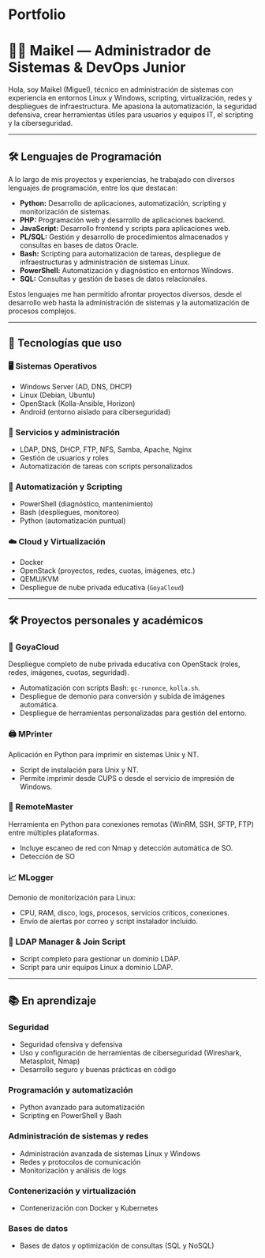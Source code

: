 # Portfolio
# 👨‍💻 Maikel — Administrador de Sistemas & DevOps Junior

Hola, soy Maikel (Miguel), técnico en administración de sistemas con experiencia en entornos Linux y Windows, scripting, virtualización, redes y despliegues de infraestructura. 
Me apasiona la automatización, la seguridad defensiva, crear herramientas útiles para usuarios y equipos IT, el scripting y la ciberseguridad.

---

## 🛠️ Lenguajes de Programación

A lo largo de mis proyectos y experiencias, he trabajado con diversos lenguajes de programación, entre los que destacan:

- **Python:** Desarrollo de aplicaciones, automatización, scripting y monitorización de sistemas.
- **PHP:** Programación web y desarrollo de aplicaciones backend.
- **JavaScript:** Desarrollo frontend y scripts para aplicaciones web.
- **PL/SQL:** Gestión y desarrollo de procedimientos almacenados y consultas en bases de datos Oracle.
- **Bash:** Scripting para automatización de tareas, despliegue de infraestructuras y administración de sistemas Linux.
- **PowerShell:** Automatización y diagnóstico en entornos Windows.
- **SQL:** Consultas y gestión de bases de datos relacionales.

Estos lenguajes me han permitido afrontar proyectos diversos, desde el desarrollo web hasta la administración de sistemas y la automatización de procesos complejos.

---

## 🚀 Tecnologías que uso

### 🖥️ Sistemas Operativos
- Windows Server (AD, DNS, DHCP)
- Linux (Debian, Ubuntu)
- OpenStack (Kolla-Ansible, Horizon)
- Android (entorno aislado para ciberseguridad)

### 🧠 Servicios y administración
- LDAP, DNS, DHCP, FTP, NFS, Samba, Apache, Nginx
- Gestión de usuarios y roles
- Automatización de tareas con scripts personalizados

### 🔧 Automatización y Scripting
- PowerShell (diagnóstico, mantenimiento)
- Bash (despliegues, monitoreo)
- Python (automatización puntual)

### ☁️ Cloud y Virtualización
- Docker
- OpenStack (proyectos, redes, cuotas, imágenes, etc.)
- QEMU/KVM
- Despliegue de nube privada educativa (`GoyaCloud`)

---

## 🛠️ Proyectos personales y académicos

### 🔧 GoyaCloud
Despliegue completo de nube privada educativa con OpenStack (roles, redes, imágenes, cuotas, seguridad).
- Automatización con scripts Bash: `gc-runonce`, `kolla.sh`.
- Despliegue de demonio para conversión y subida de imágenes automática.
- Despliegue de herramientas personalizadas para gestión del entorno.

### 🖨️ MPrinter
Aplicación en Python para imprimir en sistemas Unix y NT.
- Script de instalación para Unix y NT.
- Permite imprimir desde CUPS o desde el servicio de impresión de Windows.

### 🔐 RemoteMaster
Herramienta en Python para conexiones remotas (WinRM, SSH, SFTP, FTP) entre múltiples plataformas.
- Incluye escaneo de red con Nmap y detección automática de SO.
- Detección de SO

### 📈 MLogger
Demonio de monitorización para Linux:
- CPU, RAM, disco, logs, procesos, servicios críticos, conexiones.
- Envío de alertas por correo y script instalador incluido.

### 🧬 LDAP Manager & Join Script
- Script completo para gestionar un dominio LDAP.
- Script para unir equipos Linux a dominio LDAP.

---

## 📚 En aprendizaje

### Seguridad
- Seguridad ofensiva y defensiva
- Uso y configuración de herramientas de ciberseguridad (Wireshark, Metasploit, Nmap)
- Desarrollo seguro y buenas prácticas en código

### Programación y automatización
- Python avanzado para automatización
- Scripting en PowerShell y Bash

### Administración de sistemas y redes
- Administración avanzada de sistemas Linux y Windows
- Redes y protocolos de comunicación
- Monitorización y análisis de logs

### Contenerización y virtualización
- Contenerización con Docker y Kubernetes

### Bases de datos
- Bases de datos y optimización de consultas (SQL y NoSQL)





 
